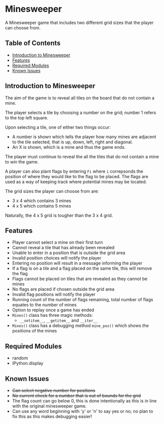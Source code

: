 # Minesweeper

A Minesweeper game that includes two different grid sizes that the player can choose from. 

## Table of Contents

- [Introduction to Minesweeper](https://github.com/hopg/Minesweeper#Introduction-to-Minesweeper)
- [Features](https://github.com/hopg/Minesweeper#Features)
- [Required Modules](https://github.com/hopg/Minesweeper#Required-Modules)
- [Known Issues](https://github.com/hopg/Minesweeper#Known-Issues)

## Introduction to Minesweeper

The aim of the game is to reveal all tiles on the board that do not contain a mine. 

The player selects a tile by choosing a number on the grid; number 1 refers to the top left square.

Upon selecting a tile, one of either two things occur:
- A number is shown which tells the player how many mines are adjacent to the tile selected, that is up, down, left, right and diagonal.
- An X is shown, which is a mine and thus the game ends.

The player must continue to reveal the all the tiles that do not contain a mine to win the game.

A player can also plant flags by entering ```Fi``` where ```i``` correpsonds the position of where they would like to the flag to be placed. The flags are used as a way of keeping track where potential mines may be located. 

The grid sizes the player can choose from are:
- 3 x 4 which contains 3 mines
- 4 x 5 which contains 5 mines

Naturally, the 4 x 5 grid is tougher than the 3 x 4 grid.

## Features
- Player cannot select a mine on their first turn
- Cannot reveal a tile that has already been revealed
- Unable to enter in a position that is outside the grid area
- Invalid position choices will notify the player
- Entering no position will result in a message informing the player 
- If a flag is on a tile and a flag placed on the same tile, this will remove the flag
- Flags cannot be placed on tiles that are revealed as they cannot be mines
- No flags are placed if chosen outside the grid area
- Invalid flag positions will notify the player
- Running count of the number of flags remaining, total number of flags equates to the number of mines
- Option to replay once a game has ended
- ```Mines()``` class has three magic methods:
  - ```__setitem__```, ```__getitem__``` and ```__iter__```
- ```Mines()``` class has a debugging method ```mine_pos()``` which shows the positions of the mines


## Required Modules
- random
- IPython.display


## Known Issues
- ~~Can select negative number for positions~~
- ~~No current check for a number that is out of bounds for the grid~~
- The flag count can go below 0, this is done intentionally as this is in line with the original minesweeper game.
- Can use any word beginning with 'y' or 'n' to say yes or no; no plan to fix this as this makes debugging easier!
